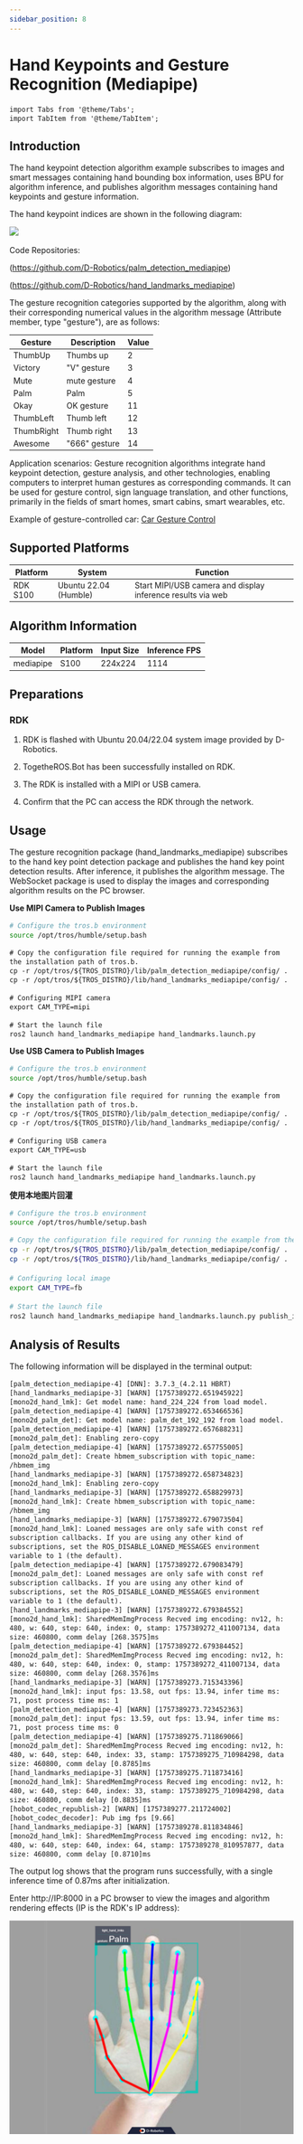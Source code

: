 ```yaml
---
sidebar_position: 8
---
```

# Hand Keypoints and Gesture Recognition (Mediapipe)

```mdx-code-block
import Tabs from '@theme/Tabs';
import TabItem from '@theme/TabItem';
```

## Introduction

The hand keypoint detection algorithm example subscribes to images and smart messages containing hand bounding box information, uses BPU for algorithm inference, and publishes algorithm messages containing hand keypoints and gesture information.

The hand keypoint indices are shown in the following diagram:

![](https://rdk-doc.oss-cn-beijing.aliyuncs.com/doc/img/05_Robot_development/03_boxs/function/image/box_adv/hand_lmk_index.jpeg)

Code Repositories:

 (https://github.com/D-Robotics/palm_detection_mediapipe)

 (https://github.com/D-Robotics/hand_landmarks_mediapipe)

The gesture recognition categories supported by the algorithm, along with their corresponding numerical values in the algorithm message (Attribute member, type "gesture"), are as follows:

| Gesture    | Description   | Value |
| ---------- | ------------- | ----- |
| ThumbUp    | Thumbs up     | 2     |
| Victory    | "V" gesture   | 3     |
| Mute       | mute gesture  | 4     |
| Palm       | Palm          | 5     |
| Okay       | OK gesture    | 11    |
| ThumbLeft  | Thumb left    | 12    |
| ThumbRight | Thumb right   | 13    |
| Awesome    | "666" gesture | 14    |

Application scenarios: Gesture recognition algorithms integrate hand keypoint detection, gesture analysis, and other technologies, enabling computers to interpret human gestures as corresponding commands. It can be used for gesture control, sign language translation, and other functions, primarily in the fields of smart homes, smart cabins, smart wearables, etc.

Example of gesture-controlled car: [Car Gesture Control](../../apps/car_gesture_control)

## Supported Platforms

| Platform                             | System | Function                                 |
| -------------------------------- | ------------ | ----------------------------------------------- |
| RDK S100 | Ubuntu 22.04 (Humble) | Start MIPI/USB camera and display inference results via web |

## Algorithm Information

| Model | Platform | Input Size | Inference FPS |
| ---- | ---- | ------------ | ---- |
| mediapipe | S100 | 224x224 | 1114 |

## Preparations

### RDK

1. RDK is flashed with  Ubuntu 20.04/22.04 system image provided by D-Robotics.

2. TogetheROS.Bot has been successfully installed on RDK.

3. The RDK is installed with a MIPI or USB camera.

4. Confirm that the PC can access the RDK through the network.

## Usage

The gesture recognition package (hand_landmarks_mediapipe) subscribes to the hand key point detection package and publishes the hand key point detection results. After inference, it publishes the algorithm message. The WebSocket package is used to display the images and corresponding algorithm results on the PC browser.


**Use MIPI Camera to Publish Images**


<Tabs groupId="tros-distro">

<TabItem value="humble" label="Humble">

```bash
# Configure the tros.b environment
source /opt/tros/humble/setup.bash
```

</TabItem>

</Tabs>

```shell
# Copy the configuration file required for running the example from the installation path of tros.b.
cp -r /opt/tros/${TROS_DISTRO}/lib/palm_detection_mediapipe/config/ .
cp -r /opt/tros/${TROS_DISTRO}/lib/hand_landmarks_mediapipe/config/ .

# Configuring MIPI camera
export CAM_TYPE=mipi

# Start the launch file
ros2 launch hand_landmarks_mediapipe hand_landmarks.launch.py
```

**Use USB Camera to Publish Images**


<Tabs groupId="tros-distro">

<TabItem value="humble" label="Humble">

```bash
# Configure the tros.b environment
source /opt/tros/humble/setup.bash
```

</TabItem>

</Tabs>

```shell
# Copy the configuration file required for running the example from the installation path of tros.b.
cp -r /opt/tros/${TROS_DISTRO}/lib/palm_detection_mediapipe/config/ .
cp -r /opt/tros/${TROS_DISTRO}/lib/hand_landmarks_mediapipe/config/ .

# Configuring USB camera
export CAM_TYPE=usb

# Start the launch file
ros2 launch hand_landmarks_mediapipe hand_landmarks.launch.py
```

**使用本地图片回灌**

```bash
# Configure the tros.b environment
source /opt/tros/humble/setup.bash
```

<Tabs groupId="tros-distro">

<TabItem value="humble" label="Humble">

```bash
# Copy the configuration file required for running the example from the installation path of tros.b.
cp -r /opt/tros/${TROS_DISTRO}/lib/palm_detection_mediapipe/config/ .
cp -r /opt/tros/${TROS_DISTRO}/lib/hand_landmarks_mediapipe/config/ .

# Configuring local image
export CAM_TYPE=fb

# Start the launch file
ros2 launch hand_landmarks_mediapipe hand_landmarks.launch.py publish_image_source:=config/example.jpg publish_image_format:=jpg publish_output_image_w:=640 publish_output_image_h:=480
```

## Analysis of Results

The following information will be displayed in the terminal output:

```shell
[palm_detection_mediapipe-4] [DNN]: 3.7.3_(4.2.11 HBRT)
[hand_landmarks_mediapipe-3] [WARN] [1757389272.651945922] [mono2d_hand_lmk]: Get model name: hand_224_224 from load model.
[palm_detection_mediapipe-4] [WARN] [1757389272.653466536] [mono2d_palm_det]: Get model name: palm_det_192_192 from load model.
[palm_detection_mediapipe-4] [WARN] [1757389272.657688231] [mono2d_palm_det]: Enabling zero-copy
[palm_detection_mediapipe-4] [WARN] [1757389272.657755005] [mono2d_palm_det]: Create hbmem_subscription with topic_name: /hbmem_img
[hand_landmarks_mediapipe-3] [WARN] [1757389272.658734823] [mono2d_hand_lmk]: Enabling zero-copy
[hand_landmarks_mediapipe-3] [WARN] [1757389272.658829973] [mono2d_hand_lmk]: Create hbmem_subscription with topic_name: /hbmem_img
[hand_landmarks_mediapipe-3] [WARN] [1757389272.679073504] [mono2d_hand_lmk]: Loaned messages are only safe with const ref subscription callbacks. If you are using any other kind of subscriptions, set the ROS_DISABLE_LOANED_MESSAGES environment variable to 1 (the default).
[palm_detection_mediapipe-4] [WARN] [1757389272.679083479] [mono2d_palm_det]: Loaned messages are only safe with const ref subscription callbacks. If you are using any other kind of subscriptions, set the ROS_DISABLE_LOANED_MESSAGES environment variable to 1 (the default).
[hand_landmarks_mediapipe-3] [WARN] [1757389272.679384552] [mono2d_hand_lmk]: SharedMemImgProcess Recved img encoding: nv12, h: 480, w: 640, step: 640, index: 0, stamp: 1757389272_411007134, data size: 460800, comm delay [268.3575]ms
[palm_detection_mediapipe-4] [WARN] [1757389272.679384452] [mono2d_palm_det]: SharedMemImgProcess Recved img encoding: nv12, h: 480, w: 640, step: 640, index: 0, stamp: 1757389272_411007134, data size: 460800, comm delay [268.3576]ms
[hand_landmarks_mediapipe-3] [WARN] [1757389273.715343396] [mono2d_hand_lmk]: input fps: 13.58, out fps: 13.94, infer time ms: 71, post process time ms: 1
[palm_detection_mediapipe-4] [WARN] [1757389273.723452363] [mono2d_palm_det]: input fps: 13.59, out fps: 13.94, infer time ms: 71, post process time ms: 0
[palm_detection_mediapipe-4] [WARN] [1757389275.711869066] [mono2d_palm_det]: SharedMemImgProcess Recved img encoding: nv12, h: 480, w: 640, step: 640, index: 33, stamp: 1757389275_710984298, data size: 460800, comm delay [0.8785]ms
[hand_landmarks_mediapipe-3] [WARN] [1757389275.711873416] [mono2d_hand_lmk]: SharedMemImgProcess Recved img encoding: nv12, h: 480, w: 640, step: 640, index: 33, stamp: 1757389275_710984298, data size: 460800, comm delay [0.8835]ms
[hobot_codec_republish-2] [WARN] [1757389277.211724002] [hobot_codec_decoder]: Pub img fps [9.66]
[hand_landmarks_mediapipe-3] [WARN] [1757389278.811834846] [mono2d_hand_lmk]: SharedMemImgProcess Recved img encoding: nv12, h: 480, w: 640, step: 640, index: 64, stamp: 1757389278_810957877, data size: 460800, comm delay [0.8710]ms
```

The output log shows that the program runs successfully, with a single inference time of 0.87ms after initialization.

Enter http://IP:8000 in a PC browser to view the images and algorithm rendering effects (IP is the RDK's IP address):

![](image/hand_lmk_web.jpg)
